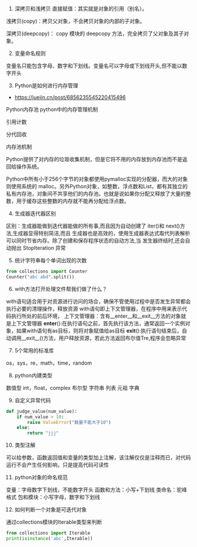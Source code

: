 1. 深拷贝和浅拷贝
直接赋值：其实就是对象的引用（别名）。

浅拷贝(copy)：拷贝父对象，不会拷贝对象的内部的子对象。

深拷贝(deepcopy)： copy 模块的 deepcopy 方法，完全拷贝了父对象及其子对象。

2. 变量命名规则

变量名只能包含字母、数字和下划线。变量名可以字母或下划线开头,但不能以数字开头

3. Python是如何进行内存管理

- <https://juejin.cn/post/6856235545220415496>

Python内存池
python中的内存管理机制

引用计数

分代回收

内存池机制

Python提供了对内存的垃圾收集机制，但是它将不用的内存放到内存池而不是返回给操作系统。

Python中所有小于256个字节的对象都使用pymalloc实现的分配器，而大的对象则使用系统的 malloc。另外Python对象，如整数，浮点数和List，都有其独立的私有内存池，对象间不共享他们的内存池。也就是说如果你分配又释放了大量的整数，用于缓存这些整数的内存就不能再分配给浮点数。

4. 生成器迭代器区别

区别：生成器能做到迭代器能做的所有事,而且因为自动创建了 iter()和 next()方法,生成器显得特别简洁,而且
生成器也是高效的，使用生成器表达式取代列表解析可以同时节省内存。除了创建和保存程序状态的自动方法,当
发生器终结时,还会自动抛出 StopIteration 异常

5. 统计字符串每个单词出现的次数

```python
from collections import Counter
Counter("abc abd".split())
```

6. with方法打开处理文件帮我们做了什么？

with语句适合用于对资源进行访问的场合，确保不管使用过程中是否发生异常都会执行必要的清理操作，释放资源
with语句即上下文管理器，在程序中用来表示代码执行所处的前后环境，
上下文管理器：含有__enter__和__exit__方法的对象就是上下文管理器
__enter__():在执行语句之前，首先执行该方法，通常返回一个实例对象，如果with语句有as目标，则将对象赋值给as目标
__exit__():执行语句结束后，自动调用__exit__()方法，用户释放资源，若此方法返回布尔值Tre,程序会忽略异常

7. 5个常用的标准库

os，sys，re，math，time，random

8. python内建类型

数值型  int，float，complex
布尔型
字符串
列表
元祖
字典

9. 自定义异常代码

```python
def judge_value(num_value):
    if num_value > 10:
        raise ValueError("数量不能大于10")
    else:
        return "jjj"
```

10. 类型注解

可以给参数，函数返回值和变量的类型加上注解，该注解仅仅是注释而已，对代码运行不会产生任何影响，只是提高代码可读性

11. python对象的命名规范

变量：字母数字下划线，不能数字开头
函数和方法：小写+下划线
类命名：驼峰格式
包和模块：小写字母，数字和下划线

12. 如何判断一个对象是可迭代对象

通过collections模块的Iterable类型来判断

```python
from collections import Iterable
print(isinstance('abc',Iterable))
```
